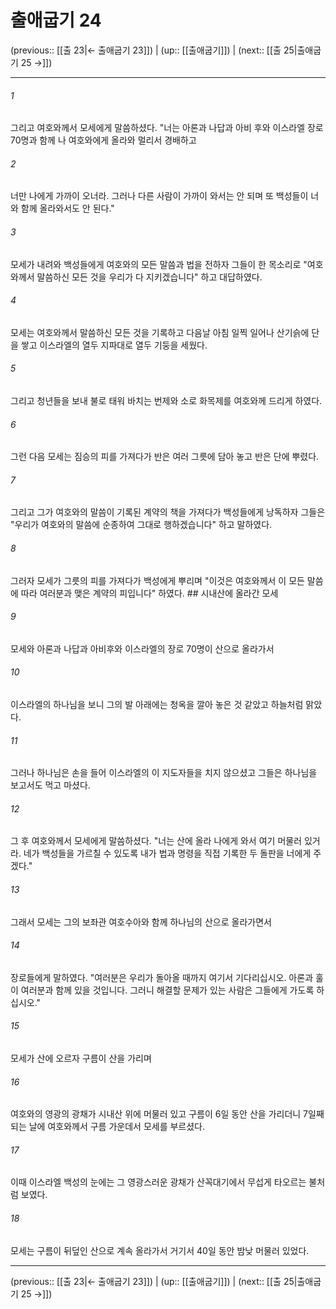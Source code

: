 # 출애굽기 24

(previous:: [[출 23|← 출애굽기 23]]) | (up:: [[출애굽기]]) | (next:: [[출 25|출애굽기 25 →]])

***




###### 1 

그리고 여호와께서 모세에게 말씀하셨다. "너는 아론과 나답과 아비 후와 이스라엘 장로 70명과 함께 나 여호와에게 올라와 멀리서 경배하고 



###### 2 

너만 나에게 가까이 오너라. 그러나 다른 사람이 가까이 와서는 안 되며 또 백성들이 너와 함께 올라와서도 안 된다." 



###### 3 

모세가 내려와 백성들에게 여호와의 모든 말씀과 법을 전하자 그들이 한 목소리로 "여호와께서 말씀하신 모든 것을 우리가 다 지키겠습니다" 하고 대답하였다. 



###### 4 

모세는 여호와께서 말씀하신 모든 것을 기록하고 다음날 아침 일찍 일어나 산기슭에 단을 쌓고 이스라엘의 열두 지파대로 열두 기둥을 세웠다. 



###### 5 

그리고 청년들을 보내 불로 태워 바치는 번제와 소로 화목제를 여호와께 드리게 하였다. 



###### 6 

그런 다음 모세는 짐승의 피를 가져다가 반은 여러 그릇에 담아 놓고 반은 단에 뿌렸다. 



###### 7 

그리고 그가 여호와의 말씀이 기록된 계약의 책을 가져다가 백성들에게 낭독하자 그들은 "우리가 여호와의 말씀에 순종하여 그대로 행하겠습니다" 하고 말하였다. 



###### 8 

그러자 모세가 그릇의 피를 가져다가 백성에게 뿌리며 "이것은 여호와께서 이 모든 말씀에 따라 여러분과 맺은 계약의 피입니다" 하였다. ## 시내산에 올라간 모세 



###### 9 

모세와 아론과 나답과 아비후와 이스라엘의 장로 70명이 산으로 올라가서 



###### 10 

이스라엘의 하나님을 보니 그의 발 아래에는 청옥을 깔아 놓은 것 같았고 하늘처럼 맑았다. 



###### 11 

그러나 하나님은 손을 들어 이스라엘의 이 지도자들을 치지 않으셨고 그들은 하나님을 보고서도 먹고 마셨다. 



###### 12 

그 후 여호와께서 모세에게 말씀하셨다. "너는 산에 올라 나에게 와서 여기 머물러 있거라. 네가 백성들을 가르칠 수 있도록 내가 법과 명령을 직접 기록한 두 돌판을 너에게 주겠다." 



###### 13 

그래서 모세는 그의 보좌관 여호수아와 함께 하나님의 산으로 올라가면서 



###### 14 

장로들에게 말하였다. "여러분은 우리가 돌아올 때까지 여기서 기다리십시오. 아론과 훌이 여러분과 함께 있을 것입니다. 그러니 해결할 문제가 있는 사람은 그들에게 가도록 하십시오." 



###### 15 

모세가 산에 오르자 구름이 산을 가리며 



###### 16 

여호와의 영광의 광채가 시내산 위에 머물러 있고 구름이 6일 동안 산을 가리더니 7일째 되는 날에 여호와께서 구름 가운데서 모세를 부르셨다. 



###### 17 

이때 이스라엘 백성의 눈에는 그 영광스러운 광채가 산꼭대기에서 무섭게 타오르는 불처럼 보였다. 



###### 18 

모세는 구름이 뒤덮인 산으로 계속 올라가서 거기서 40일 동안 밤낮 머물러 있었다.

***

(previous:: [[출 23|← 출애굽기 23]]) | (up:: [[출애굽기]]) | (next:: [[출 25|출애굽기 25 →]])
